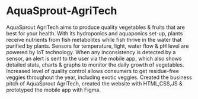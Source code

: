 # AquaSprout-AgriTech
AquaSprout AgriTech aims to produce quality vegetables & fruits that are best for your health. With its hydroponics and aquaponics set-up, plants receive nutrients from fish metabolites while fish thrive in the water that purified by plants. Sensors for temperature, light, water flow & pH level are powered by IoT technology. When any inconsistency is detected by a sensor, an alert is sent to the user via the mobile app, which also shows detailed stats, charts & graphs to monitor the daily growth of vegetables. Increased level of quality control allows consumers to get residue-free veggies throughout the year, including exotic veggies. Created the business pitch of AquaSprout AgriTech, created the website with HTML,CSS,JS & prototyped the mobile app with Figma.
